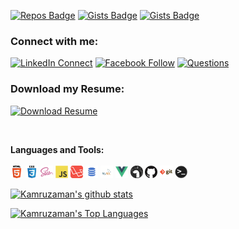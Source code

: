 [![Repos Badge](https://badges.pufler.dev/repos/zamanz)](https://github.com/zamanz)
[![Gists Badge](https://badges.pufler.dev/gists/zamanz)](https://gist.github.com/zamanz)
[![Gists Badge](https://pageview.vercel.app/?github_user=zamanz)](https://github.com/zamanz)


### Connect with me:

[![LinkedIn Connect](https://img.shields.io/badge/%20-Connect-black?color=14171A&labelColor=212121&logo=linkedin&logoColor=ffffff)](https://www.linkedin.com/in/zamanz/)   [![Facebook Follow](https://img.shields.io/badge/%20-Follow-black?color=14171A&labelColor=1976d2&logo=facebook&logoColor=ffffff)](https://www.facebook.com/kzaman.me) [![Questions](https://img.shields.io/badge/%20-Questions-black?color=14171A&labelColor=fff&logo=stackoverflow&logoColor=0c0d0e26)](https://stackoverflow.com/users/11139172/kamruzzaman)


### Download my Resume:
[![Download Resume](https://img.shields.io/badge/%20-Resume-black?color=14171A&labelColor=212121&logo=resume&logoColor=ffffff)](https://drive.google.com/u/0/uc?id=1qdK3JZVD9ZxTXfNZQgr0FdFUkWWxwhLT&export=download)

<br />

**Languages and Tools:**
<br />
<br />
<a href="" alt="html"><img height="20" src="https://raw.githubusercontent.com/github/explore/80688e429a7d4ef2fca1e82350fe8e3517d3494d/topics/html/html.png"></a>
<a href="" alt="css"><img height="20" src="https://raw.githubusercontent.com/github/explore/80688e429a7d4ef2fca1e82350fe8e3517d3494d/topics/css/css.png"></a>
<a href="" alt="scss"><img height="20" src="https://raw.githubusercontent.com/github/explore/80688e429a7d4ef2fca1e82350fe8e3517d3494d/topics/sass/sass.png"></a>
<a href="" alt="javascript"><img height="20" src="https://github.com/zamanz/zamanz/raw/main/images/logo-javascript.svg"></a>
<a href="" alt="laravel"><img height="20" src="https://github.com/zamanz/zamanz/raw/main/images/logo-laravel.png"></code></a>
<a href="" alt="sql"><img height="20" src="https://raw.githubusercontent.com/github/explore/80688e429a7d4ef2fca1e82350fe8e3517d3494d/topics/sql/sql.png"></a>
<a href="" alt="mysql"><img height="20" src="https://raw.githubusercontent.com/github/explore/80688e429a7d4ef2fca1e82350fe8e3517d3494d/topics/mysql/mysql.png"></a>
<a href="" alt="vuejs"><img height="20" src="https://github.com/zamanz/zamanz/raw/main/images/logo-vuejs.png"></a>
<a href="" alt="deno"><img height="20" src="https://github.com/zamanz/zamanz/raw/main/images/logo-deno.svg"></a>
<a href="" alt="github"><img height="20" src="https://raw.githubusercontent.com/github/explore/78df643247d429f6cc873026c0622819ad797942/topics/github/github.png"></a>
<a href="" alt="git"><img height="20" src="https://raw.githubusercontent.com/github/explore/80688e429a7d4ef2fca1e82350fe8e3517d3494d/topics/git/git.png"></a>
<a href="" alt="terminal"><img height="20" src="https://raw.githubusercontent.com/github/explore/80688e429a7d4ef2fca1e82350fe8e3517d3494d/topics/terminal/terminal.png"></a>

[![Kamruzaman's github stats](https://github-readme-stats.vercel.app/api?username=zamanz&show_icons=true)](https://github.com/zamanz)
<br />

[![Kamruzaman's Top Languages](https://github-readme-stats.vercel.app/api/top-langs/?username=zamanz&layout=compact)](https://github.com/zamanz)

[website]: https://kzaman.me/
[twitter]: https://twitter.com/kzaman_me
[youtube]:  https://www.youtube.com/
[linkedin]: https://www.linkedin.com/in/zamanz/
[facebook]: https://www.facebook.com/kzaman.me/

